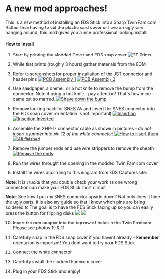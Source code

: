 # A new mod approaches!
This is a new method of installing an FDS Stick into a Sharp Twin Famicom
Rather than having to cut the plastic card cover or have an ugly wire hanging around, this mod gives you a nice professional looking install!

#### How to Install

1. Start by printing the Modded Cover and FDS snap cover
![](images/1.jpg "3D Prints")

2. While that prints (roughly 3 hours) gather materials from the BOM


3. Refer to screenshots for proper installation of the JST connector and header pins
[![PCB Assembly 1](https://github.com/DaisyAge12/FDSStick/blob/main/images/PCB%20assembly%201.png "PCB Assembly 1")](https://github.com/DaisyAge12/FDSStick/blob/main/images/PCB%20assembly%201.png "PCB Assembly 1")
[![PCB Assembly 2](https://github.com/DaisyAge12/FDSStick/blob/main/images/PCB%20assembly%202.png "PCB Assembly 2")](https://github.com/DaisyAge12/FDSStick/blob/main/images/PCB%20assembly%202.png "PCB Assembly 2")

4. Use sandpaper, a dremel, or a hot knife to remove the bump from the connector. Note if using a hot knife - pay attention! That's how mine came out so marred.
[![Shave down the bump](https://github.com/DaisyAge12/FDSStick/blob/main/images/4.jpg "Shave down the bump")](https://github.com/DaisyAge12/FDSStick/blob/main/images/4.jpg "Shave down the bump")

5. Remove locking back for SNES AV and insert the SNES connector into the FDS snap cover (orientation is not important)
[![Insertion](https://github.com/DaisyAge12/FDSStick/blob/main/images/5.jpg "Insertion")](https://github.com/DaisyAge12/FDSStick/blob/main/images/5.jpg "Insertion")
[![Insertion Inverted](https://github.com/DaisyAge12/FDSStick/blob/main/images/6.jpg "Insertion Inverted")](https://github.com/DaisyAge12/FDSStick/blob/main/images/6.jpg "Insertion Inverted")

6. Assemble the XHP-12 connector cable as shown in pictures - *do not insert a jumper into pin 12 of the white connector!*
[![How to insert them](https://github.com/DaisyAge12/FDSStick/blob/main/images/7.jpg "How to insert them")](https://github.com/DaisyAge12/FDSStick/blob/main/images/7.jpg "How to insert them")
[![All finished](https://github.com/DaisyAge12/FDSStick/blob/main/images/8.jpg "All finished")](https://github.com/DaisyAge12/FDSStick/blob/main/images/8.jpg "All finished")

7. Remove the jumper ends and use wire strippers to remove the sheath
[![Remove the ends](https://github.com/DaisyAge12/FDSStick/blob/main/images/9.jpg "Remove the ends")](https://github.com/DaisyAge12/FDSStick/blob/main/images/9.jpg "Remove the ends")

8. Run the wires throught the opening in the modded Twin Famicom cover

9. Install the wires according to this diagram from 3DS Captures site:

**Note**: It is *crucial* that you double check your work as one wrong connection can make your FDS Stick short circuit

**Note**: See how I put my SNES connector upside down? Not only does it hide the ugly parts, it is also my guide so that I know which pins are being soldered to
The goal is to have the FDS Stick facing up so you can easily press the button for flipping disks
![](images/pinout.png) ![](images.pinout%202.png)
	
   10. Insert the ram adapter into the top row of holes in the Twin Famicom - Please see photos 10 & 11
    
   11. Carefully snap in the FDS snap cover if you havent already - **Remember** orientation is important! You dont want to fry your FDS Stick
    
   12. Connect the white connector
    
   13. Carefully install the modded Famicom cover
    
   14. Plug in your FDS Stick and enjoy!
